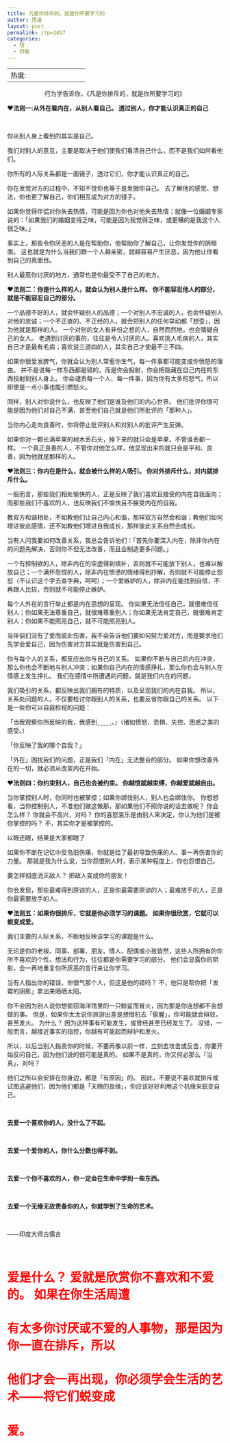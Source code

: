 ```yaml
---
title: 凡是你排斥的，就是你所要学习的
author: 悟道
layout: post
permalink: /?p=1457
categories:
  - 悟
  - 转载
---
```

<table>
  <tr cellpadding=0><td>
    热度:
  </td><td cellpadding=0><img src='http://210.75.224.29/wordpress/wp-content/plugins/statpresscn/images/sun.gif' width=10 height=10 border=0 /></td><td cellpadding=0><img src='http://210.75.224.29/wordpress/wp-content/plugins/statpresscn/images/sun_dark.gif' width=10 height=10 border=0 /></td><td cellpadding=0><img src='http://210.75.224.29/wordpress/wp-content/plugins/statpresscn/images/sun_dark.gif' width=10 height=10 border=0 /></td><td cellpadding=0><img src='http://210.75.224.29/wordpress/wp-content/plugins/statpresscn/images/sun_dark.gif' width=10 height=10 border=0 /></td><td cellpadding=0><img src='http://210.75.224.29/wordpress/wp-content/plugins/statpresscn/images/sun_dark.gif' width=10 height=10 border=0 /></td></tr>
</table>

<p align="center">
  行为学告诉你，《凡是你排斥的，就是你所要学习的》
</p>

<p align="left">
  <strong>♥</strong><strong>法则一</strong><strong>:</strong><strong>从外在看内在，从别人看自己。</strong><strong> </strong><strong>透过别人，你才能认识真正的自己</strong>
</p>

<p align="left">
  <strong> </strong>
</p>

<p align="left">
  你从别人身上看到的其实是自己。
</p>

<p align="left">
  我们对别人的意见，主要是取决于他们使我们看清自己什么，而不是我们如何看他们。
</p>

<p align="left">
  你所有的人际关系都是一面镜子，透过它们，你才能认识真正的自己。
</p>

<p align="left">
  你在发觉对方的过程中，不知不觉你也等于是发掘你自己。 去了解他的感觉、想法，你也更了解自己，你们相互成为对方的镜子。
</p>

<p align="left">
  如果你觉得伴侣对你失去热情，可能是因为你也对他失去热情；就像一位婚姻专家说的：「如果我们的婚姻变得乏味，可能是因为我觉得乏味，或更糟的是我这个人很乏味。」
</p>

<p align="left">
  事实上，那些令你厌恶的人是在帮助你，他帮助你了解自己，让你发觉你的阴暗面。 这也就是为什么当我们跟一个人越亲密，就越容易产生厌恶，因为他让你看到自己的真面目。
</p>

<p align="left">
  别人最惹你讨厌的地方，通常也是你最受不了自己的地方。
</p>

<p align="left">
  <strong>♥</strong><strong>法则二：你是什么样的人，就会认为别人是什么样。</strong><strong> </strong><strong>你不能容忍他人的部分，就是不能容忍自己的部分。</strong>
</p>

<p align="left">
  一个品德不好的人，就会怀疑别人的品德；一个对别人不忠诚的人，也会怀疑别人对他的忠诚；一个不正直的、不正经的人，就会把别人的任何举动都「想歪」，因为他就是那样的人。 一个对别的女人有非份之想的人，自然而然地，也会猜疑自己的女人。 老遇到讨厌的事的，往往是令人讨厌的人。喜欢挑人毛病的人，其实自己才是最有毛病；喜欢说三道四的人，其实自己才使最不三不四。
</p>

<p align="left">
  如果你很爱发脾气，你就会认为别人常惹你生气，每一件事都可能变成你愤怒的理由。 并不是说每一样东西都是错的，而是你会投射，你会把隐藏在自己内在的东西投射到别人身上。 你会谴责每一个人、每一件事，因为你有太多的怒气，所以即使是一点小事也能引燃怒火。
</p>

<p align="left">
  同样，别人对你说什么，也反映了他们是谁及他们的内心世界。 他们批评你很可能是因为他们对自己不满，甚至他们自己就是他们所批评的「那种人」。
</p>

<p align="left">
  当你内心走向良善时，你将停止批评别人和对别人的批评产生反弹。
</p>

<p align="left">
  如果你对一颗长满苹果的树木丢石头，掉下来的就只会是苹果，不管谁丢都一样。 一个真正良善的人，不管你对他怎么样，他显现出来的就只会是平和、良善，因为他就是那样的人。
</p>

<p align="left">
  <strong>♥</strong><strong>法则三：你内在是什么，就会被什么样的人吸引。</strong><strong> </strong><strong>你对外排斥什么，对内就排斥什么。</strong>
</p>

<p align="left">
  一般而言，那些我们相处愉快的人，正是反映了我们喜欢且接受的内在自我面向；而那些我们不喜欢的人，也反映我们不愉快且不接受内在的自我。
</p>

<p align="left">
  教双方和谐相处，不如教他们让自己内心和谐，那样双方自然会和谐；教他们如何增进彼此感情，还不如教他们增进自我成长，那样彼此关系自然会成长。
</p>

<p align="left">
  当有人问我要如何改善关系，我总会告诉他们：「首先你要深入内在，除非你内在的问题先解决，否则你不但无法改善，而且会制造更多问题。」
</p>

<p align="left">
  一个有控制欲的人，除非内在的空虚得到填补，否则就不可能放下别人，也难以解放自己；一个满怀怨恨的人，除非内在愤懑的情绪得到抒解，否则就不可能停止怨怼（不认识这个字去查字典，呵呵）；一个爱嫉妒的人，除非内在能找到自信，不再跟人比较，否则就不可能停止嫉妒。
</p>

<p align="left">
  每个人外在的言行举止都是内在思想的呈现。 你如果无法信任自己，就很难信任别人；你如果无法尊重自己，就很难尊重别人；你如果无法肯定自己，就很难肯定别人；你如果不能照亮自己，就不可能照亮别人。
</p>

<p align="left">
  当伴侣们没有了爱而彼此伤害，我不会告诉他们要如何努力爱对方，而是要求他们先学会爱自己，因为伤害对方其实就是伤害到自己。
</p>

<p align="left">
  你与每个人的关系，都反应出你与自己的关系。 如果你不断与自己的内在冲突，那么你也会不断地与别人冲突；如果你自己内在的情感挣扎，那么你也会与别人在情感上发生挣扎。 我们在感情中所遭遇的问题，就是我们内在的问题。
</p>

<p align="left">
  我们吸引的关系，都反映出我们拥有的特质，以及呈现我们的内在自我。 所以，关系处问题的人，不仅要检讨你跟别人的关系，也要反省你跟自己的关系。 以下是一些你可以自我检视的问题：
</p>

<p align="left">
  「当我观察你所反映的我，我感到ˍˍˍˍˍ。」（诸如愤怒、恐惧、失控、困惑之类的感受。）
</p>

<p align="left">
  「你反映了我的哪个自我？」
</p>

<p align="left">
  「外在」困扰我们的问题，正是我们「内在」无法整合的部分。 如果你想改善外在的一切，就必须从改变内在开始。
</p>

<p align="left">
  <strong>♥</strong><strong>法则四：你约束别人，自己也会被约束。</strong><strong> </strong><strong>你越恨就越束缚，你越爱就越自由。</strong>
</p>

<p align="left">
  当你掌控别人时，你同时也被掌控；如果你绑住别人，别人也会绑住你。 你想想看，当你控制别人，不准他们做这做那，那如果他们不照你说的话去做呢？ 你会怎么样？ 你就会不高兴，对吗？ 你的喜怒哀乐是由别人来决定，你认为他们是被你掌控的吗？ 不，其实你才是被掌控的。
</p>

<p align="left">
  以眼还眼，结果是大家都瞎了
</p>

<p align="left">
  如果你不断在记忆中反刍旧伤痛，你就是给了最初导致伤痛的人、事一再伤害你的力量。 那就是我为什么说，当你怨恨别人时，表示某种程度上，你也怨恨自己。
</p>

<p align="left">
  要怎样彻底消灭敌人？ 把敌人变成你的朋友！
</p>

<p align="left">
  你会发现，那些最难得到原谅的人，正是你最需要原谅的人；最难放手的人，正是你最需要放手的人。
</p>

<p align="left">
  <strong>♥</strong><strong>法则五：如果你很排斥，它就是你必须学习的课题。</strong><strong> </strong><strong>如果你很欣赏，它就可以蜕变成爱。</strong>
</p>

<p align="left">
  我们主要的人际关系，不断地反映该学习的课题是什么。
</p>

<p align="left">
  无论是你的老板、同事、部署、朋友、情人、配偶或小孩皆然，这些人所拥有的你所不喜欢的个性、想法和行为，往往都是你需要学习的部分。 他们会显露你的阴影，会一再地重复你所厌恶的言行来让你学习。
</p>

<p align="left">
  当有人指出你的错误，你很气那个人，但这是他的错吗？ 不，他只是帮你把「发霉的阴影」拿出来晒晒太阳。
</p>

<p align="left">
  你不会因为别人说你想偷窃海洋馆里的一只鲸鲨而冒火，因为那是你连想都不会想做的事。 但是，如果你太太说你旅游出差是想借机去「偷腥」，你可能就会辩驳，甚至发火。 为什么？ 因为这种事有可能发生，或曾经甚至已经发生了。 没错，一般而言，越接近事实的指控，你越有可能起而辩护和发火。
</p>

<p align="left">
  所以，以后当别人指责你的时候，不要再像以前一样，立刻去攻击或反击，你要开始反问自己，因为他们说的很可能是真的。 如果不是真的，你又何必那么「当真」，对吗？
</p>

<p align="left">
  他们之所以会安排在你身边，都是「有原因」的。 因此，不要说不喜欢就排斥或试图逃避他们，因为他们都是「天赐的良缘」，你应该好好利用这个机缘来蜕变自己。
</p>

<p align="left">
  <strong> </strong>
</p>

<p align="left">
  <strong>去爱一个喜欢你的人，没什么了不起。</strong>
</p>

<p align="left">
  <strong> </strong>
</p>

<p align="left">
  <strong>去爱一个爱你的人，你什么分数也得不到。</strong>
</p>

<p align="left">
  <strong> </strong>
</p>

<p align="left">
  <strong>去爱一个你不喜欢的人，你一定会在生命中学到一些东西。</strong>
</p>

<p align="left">
  <strong> </strong>
</p>

<p align="left">
  <strong>去爱一个无缘无故责备你的人，你就学到了生命的艺术。</strong>
</p>

<p align="left">
  <strong> </strong>
</p>

<p align="left">
  ——印度大师古儒吉
</p>

&nbsp;

<h1 align="left">
  <span style="color: #ff0000;">爱是什么？ 爱就是欣赏你不喜欢和不爱的。 如果在你生活周遭</span>
</h1>

<h1 align="left">
  <span style="color: #ff0000;">有太多你讨厌或不爱的人事物，那是因为你一直在排斥，所以</span>
</h1>

<h1 align="left">
  <span style="color: #ff0000;">他们才会一再出现，你必须学会​​生活的艺术——将它们蜕变成</span>
</h1>

<h1 align="left">
  <span style="color: #ff0000;">爱。</span>
</h1>
